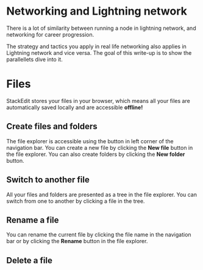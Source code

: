 


# Networking and Lightning network

There is a lot of similarity between running a node in lightning network, and networking for career progression.

The strategy and tactics you apply in real life networking also applies in Lightning network and vice versa. The goal of this write-up is to show the parallellets dive into it.


# Files

StackEdit stores your files in your browser, which means all your files are automatically saved locally and are accessible **offline!**

## Create files and folders

The file explorer is accessible using the button in left corner of the navigation bar. You can create a new file by clicking the **New file** button in the file explorer. You can also create folders by clicking the **New folder** button.

## Switch to another file

All your files and folders are presented as a tree in the file explorer. You can switch from one to another by clicking a file in the tree.

## Rename a file

You can rename the current file by clicking the file name in the navigation bar or by clicking the **Rename** button in the file explorer.

## Delete a file
<!--stackedit_data:
eyJoaXN0b3J5IjpbMTM0MzUxNjc3MSw0MTAxODk1MV19
-->